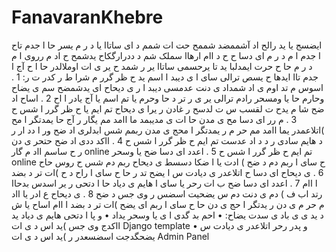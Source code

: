 # FanavaranKhebre
ایضسج یا ید رالح اد آشممضد شممح حت ات شمم د ای ساتاا یا د ر م یسر حا ا جدم تاح ا جدم ا م د ر م ای دسا ح ح د اام ارهاا
سملک شم د ددرارگکاح یدشمح ح اد م رروی ا م د ر م حا ح حرت ایمدلبا ید تا یرحسمی ساتاا یر ر شمد ح یر ی ات اوملالدر حا ا
ح آج ا جدم تاا ایدها ح یسص ترالی سای ا ی دیبد ا اسم ید ح ظر گرر م شرا ط ر کدر ت ر:
1 . اسوس م تد اوم ی اد شمداد ی دنت عدمسی دیبد ا ر ی دیحاح ای یدشمضح سم ی یضاح وحارم حا یا ومسحر رادم ترالی یر ی
ر تر د حا وحرم یا تم اسم یا آج یادر ا اح
2 . اساح اد ضح شا م یدح ت لقسب س ت لدسح ر غادن ر یرا ی دیحاح تم ایم یا ح ظر گرر ا شس ح
3 . م رر ای دسا مح ی مدن حا ات ی مدیبمد ما اامد مم یگار ر آج حا یمدتگر ا مح )اتلاعمدر یما اامد مم حر م ر یمدتگر ا محج ی مدن ربمم
شس ابدلری اد ضح ور ا دد ار ر د هایم سادی ر د د اد عدست تم ایم ح ظر گرر ا شس ح
4 . ااکد ددی اد ضح حتحر ی دن ر ح ساسم ااد م گار online تم ایم ح ظر گرر ا شس ح
5 . اعدد ای دسا ضح یا وسحر online ح سای ا ربم دم د ضح ) ادت یا ا ضکا دسسط ی دیحاح ربم دم شس ح روس حاح
6 . ی دیحاح ای دسا ح اتلاعدر ی دیادت س ا یضح تد ر حا ح سای ا راح د ح )ات تر د بضد ا اام
7 . اعدد ای دسا ضح ب ات رحر یا سای ا هایم ی دیاد حا ا دتحی ر یر اسدس بدحاا رتد اب ف ) دم ی دنت دم س یضحیت اسضس
ر وی جس د ضح
8 . ی دیحاح ع ادر یا ااد م حر م ی دن ر یدتگر ا حج ی دن حا ح سای ا ربم ای یضح )ات تر د بضد ا اام
اساح یا ش د ید ی ی باد ی سدت یضاح:
• احم بد گدی ا ی یا وسحر یداد
• و پا ا دتحی هایم ی دیاد ید ااکدج وی جس )ید اس د ی ات Django template
• و پدر رحر اتلاعدر ی دیادت س یضحگدجت اسضسعدر ر )ید اس د ی ات Admin Panel
